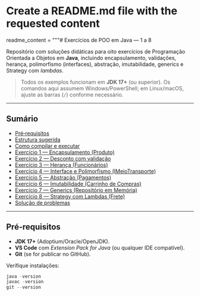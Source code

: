 # Create a README.md file with the requested content
readme_content = """# Exercícios de POO em Java — 1 a 8

Repositório com soluções didáticas para oito exercícios de Programação Orientada a Objetos em **Java**,
incluindo encapsulamento, validações, herança, polimorfismo (interfaces), abstração, imutabilidade,
generics e Strategy com *lambdas*.

> Todos os exemplos funcionam em **JDK 17+** (ou superior). Os comandos aqui assumem Windows/PowerShell;
> em Linux/macOS, ajuste as barras (`/`) conforme necessário.

---

## Sumário
- [Pré‑requisitos](#pré-requisitos)
- [Estrutura sugerida](#estrutura-sugerida)
- [Como compilar e executar](#como-compilar-e-executar)
- [Exercício 1 — Encapsulamento (Produto)](#exercício-1--encapsulamento-produto)
- [Exercício 2 — Desconto com validação](#exercício-2--desconto-com-validação)
- [Exercício 3 — Herança (Funcionários)](#exercício-3--herança-funcionários)
- [Exercício 4 — Interface e Polimorfismo (IMeioTransporte)](#exercício-4--interface-e-polimorfismo-imeiotransporte)
- [Exercício 5 — Abstração (Pagamentos)](#exercício-5--abstração-pagamentos)
- [Exercício 6 — Imutabilidade (Carrinho de Compras)](#exercício-6--imutabilidade-carrinho-de-compras)
- [Exercício 7 — Generics (Repositório em Memória)](#exercício-7--generics-repositório-em-memória)
- [Exercício 8 — Strategy com Lambdas (Frete)](#exercício-8--strategy-com-lambdas-frete)
- [Solução de problemas](#solução-de-problemas)

---

## Pré‑requisitos
- **JDK 17+** (Adoptium/Oracle/OpenJDK).
- **VS Code** com *Extension Pack for Java* (ou qualquer IDE compatível).
- **Git** (se for publicar no GitHub).

Verifique instalações:
```powershell
java -version
javac -version
git --version
